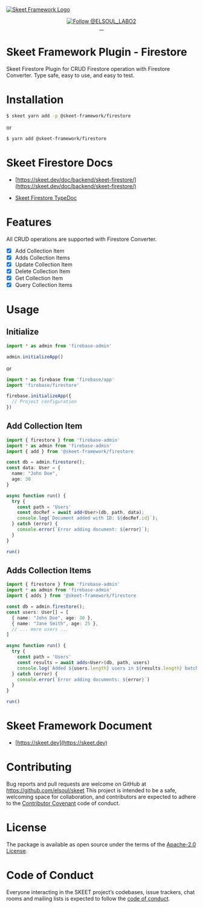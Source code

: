 <a href="https://skeet.dev">
  <img src="https://user-images.githubusercontent.com/20677823/221215449-93a7b5a8-5f33-4da8-9dd4-d0713db0a280.png" alt="Skeet Framework Logo">
</a>
<p align="center">
  <a href="https://twitter.com/intent/follow?screen_name=SkeetDev">
    <img src="https://img.shields.io/twitter/follow/ELSOUL_LABO2.svg?label=Follow%20@ELSOUL_LABO2" alt="Follow @ELSOUL_LABO2" />
  </a>
  <br/>

  <a aria-label="npm version" href="https://www.npmjs.com/package/@skeet-framework/firestore">
    <img alt="" src="https://badgen.net/npm/v/@skeet-framework/firestore">
  </a>
  <a aria-label="Downloads Number" href="https://www.npmjs.com/package/@skeet-framework/firestore">
    <img alt="" src="https://badgen.net/npm/dt/@skeet-framework/firestore">
  </a>
  <a aria-label="License" href="https://github.com/elsoul/skeet-firestore/blob/master/LICENSE.txt">
    <img alt="" src="https://badgen.net/badge/license/Apache/blue">
  </a>
    <a aria-label="Code of Conduct" href="https://github.com/elsoul/skeet-firestore/blob/master/CODE_OF_CONDUCT.md">
    <img alt="" src="https://img.shields.io/badge/Contributor%20Covenant-2.1-4baaaa.svg">
  </a>
</p>

# Skeet Framework Plugin - Firestore

Skeet Firestore Plugin for CRUD Firestore operation with Firestore Converter.
Type safe, easy to use, and easy to test.

# Installation

```bash
$ skeet yarn add -p @skeet-framework/firestore
```

or

```bash
$ yarn add @skeet-framework/firestore
```

# Skeet Firestore Docs

- [https://skeet.dev/doc/backend/skeet-firestore/](https://skeet.dev/doc/backend/skeet-firestore/)

- [Skeet Firestore TypeDoc](https://elsoul.github.io/skeet-firestore/)

# Features

All CRUD operations are supported with Firestore Converter.

- [x] Add Collection Item
- [x] Adds Collection Items
- [x] Update Collection Item
- [x] Delete Collection Item
- [x] Get Collection Item
- [x] Query Collection Items

# Usage

## Initialize

```typescript
import * as admin from 'firebase-admin'

admin.initializeApp()
```

or

```typescript
import * as firebase from 'firebase/app'
import 'firebase/firestore'

firebase.initializeApp({
  // Project configuration
})
```

## Add Collection Item

```ts
import { firestore } from 'firebase-admin'
import * as admin from 'firebase-admin'
import { add } from '@skeet-framework/firestore

const db = admin.firestore();
const data: User = {
  name: "John Doe",
  age: 30
}

async function run() {
  try {
    const path = 'Users'
    const docRef = await add<User>(db, path, data);
    console.log(`Document added with ID: ${docRef.id}`);
  } catch (error) {
    console.error(`Error adding document: ${error}`);
  }
}

run()
```

## Adds Collection Items

```ts
import { firestore } from 'firebase-admin'
import * as admin from 'firebase-admin'
import { adds } from '@skeet-framework/firestore

const db = admin.firestore();
const users: User[] = [
  { name: "John Doe", age: 30 },
  { name: "Jane Smith", age: 25 },
  // ... more users ...
]

async function run() {
  try {
    const path = 'Users'
    const results = await adds<User>(db, path, users)
    console.log(`Added ${users.length} users in ${results.length} batches.`)
  } catch (error) {
    console.error(`Error adding documents: ${error}`)
  }
}

run()
```

# Skeet Framework Document

- [https://skeet.dev](https://skeet.dev)

# Contributing

Bug reports and pull requests are welcome on GitHub at https://github.com/elsoul/skeet This project is intended to be a safe, welcoming space for collaboration, and contributors are expected to adhere to the [Contributor Covenant](http://contributor-covenant.org) code of conduct.

# License

The package is available as open source under the terms of the [Apache-2.0 License](https://www.apache.org/licenses/LICENSE-2.0).

# Code of Conduct

Everyone interacting in the SKEET project’s codebases, issue trackers, chat rooms and mailing lists is expected to follow the [code of conduct](https://github.com/elsoul/skeet-firestore/blob/master/CODE_OF_CONDUCT.md).
